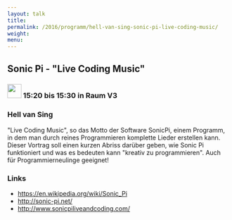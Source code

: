 ```yaml
---
layout: talk
title:
permalink: /2016/programm/hell-van-sing-sonic-pi-live-coding-music/
weight:
menu:
---
```

## Sonic Pi - "Live Coding Music"

### <img height = "32" src="../../../images/lightning.svg"> 15:20 bis 15:30 in Raum V3

### Hell van Sing

"Live Coding Music", so das Motto der Software SonicPi, einem Programm, in dem man durch reines Programmieren komplette Lieder erstellen kann. Dieser Vortrag soll einen kurzen Abriss darüber geben, wie Sonic Pi funktioniert und was es bedeuten kann "kreativ zu programmieren". Auch für Programmierneulinge geeignet!

### Links

- <a href="https://en.wikipedia.org/wiki/Sonic_Pi" target="_blank">https://en.wikipedia.org/wiki/Sonic_Pi</a>
- <a href="http://sonic-pi.net/" target="_blank">http://sonic-pi.net/</a>
- <a href="http://www.sonicpiliveandcoding.com/" target="_blank">http://www.sonicpiliveandcoding.com/</a>

